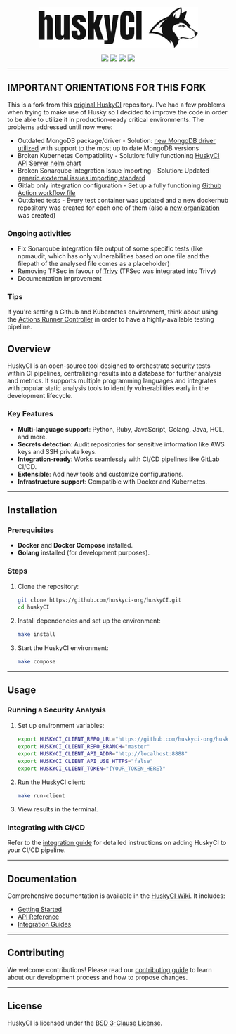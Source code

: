<p align="center">
  <img src="https://raw.githubusercontent.com/huskyci-org/huskyCI/refs/heads/main/huskyCI-logo.png" align="center" height="" />
  <!-- logo font: Anton -->
</p>

<p align="center">
  <a href="https://github.com/huskyci-org/huskyCI/releases"><img src="https://img.shields.io/github/v/release/huskyci-org/huskyCI"/></a>
  <a href="https://github.com/rafaveira3/writing-and-presentations/blob/master/DEFCON-27-APP-SEC-VILLAGE-Rafael-Santos-huskyCI-Finding-security-flaws-in-CI-before-deploying-them.pdf"><img src="https://img.shields.io/badge/DEFCON%2027-AppSec%20Village-black"/></a>
  <a href="https://github.com/rafaveira3/contributions/blob/master/huskyCI-BlackHat-Europe-2019.pdf"><img src="https://img.shields.io/badge/Black%20Hat%20Europe%202019-Arsenal-black"/></a>
  <a href="https://defectdojo.readthedocs.io/en/latest/integrations.html#huskyci-report"><img src="https://img.shields.io/badge/DefectDojo-Compatible-brightgreen"/></a>
</p>

---
## IMPORTANT ORIENTATIONS FOR THIS FORK

This is a fork from this [original HuskyCI](github.com/globocom/huskyCI) repository. I've had a few problems when trying to make use of Husky so I decided to improve the code in order to be able to utilize it in production-ready critical environments.
The problems addressed until now were:
  - Outdated MongoDB package/driver - Solution: [new MongoDB driver utilized](go.mongodb.org/mongo-driver) with support to the most up to date MongoDB versions
  - Broken Kubernetes Compatibility - Solution: fully functioning [HuskyCI API Server helm chart](https://github.com/huskyci-org/helm-chart-huskyci-api) 
  - Broken Sonarqube Integration Issue Importing - Solution: Updated [generic exxternal issues importing standard](https://docs.sonarsource.com/sonarqube-server/latest/analyzing-source-code/importing-external-issues/generic-issue-import-format/)
  - Gitlab only integration configuration - Set up a fully functioning [Github Action workflow file]()
  - Outdated tests - Every test container was updated and a new dockerhub repository was created for each one of them (also a [new organization](https://hub.docker.com/orgs/huskyciorg/repositories) was created)

### Ongoing activities
  - Fix Sonarqube integration file output of some specific tests (like npmaudit, which has only vulnerabilities based on one file and the filepath of the analysed file comes as a placeholder)
  - Removing TFSec in favour of [Trivy](https://github.com/aquasecurity/trivy) (TFSec was integrated into Trivy)
  - Documentation improvement

### Tips

If you're setting a Github and Kubernetes environment, think about using the [Actions Runner Controller](https://github.com/actions/actions-runner-controller/tree/master) in order to have a highly-available testing pipeline.


## Overview

HuskyCI is an open-source tool designed to orchestrate security tests within CI pipelines, centralizing results into a database for further analysis and metrics. It supports multiple programming languages and integrates with popular static analysis tools to identify vulnerabilities early in the development lifecycle.

### Key Features

- **Multi-language support**: Python, Ruby, JavaScript, Golang, Java, HCL, and more.
- **Secrets detection**: Audit repositories for sensitive information like AWS keys and SSH private keys.
- **Integration-ready**: Works seamlessly with CI/CD pipelines like GitLab CI/CD.
- **Extensible**: Add new tools and customize configurations.
- **Infrastructure support**: Compatible with Docker and Kubernetes.

---

## Installation

### Prerequisites

- **Docker** and **Docker Compose** installed.
- **Golang** installed (for development purposes).

### Steps

1. Clone the repository:

   ```bash
   git clone https://github.com/huskyci-org/huskyCI.git
   cd huskyCI
   ```

2. Install dependencies and set up the environment:

   ```bash
   make install
   ```

3. Start the HuskyCI environment:

   ```bash
   make compose
   ```

---

## Usage

### Running a Security Analysis

1. Set up environment variables:

   ```bash
   export HUSKYCI_CLIENT_REPO_URL="https://github.com/huskyci-org/huskyCI.git"
   export HUSKYCI_CLIENT_REPO_BRANCH="master"
   export HUSKYCI_CLIENT_API_ADDR="http://localhost:8888"
   export HUSKYCI_CLIENT_API_USE_HTTPS="false"
   export HUSKYCI_CLIENT_TOKEN="{YOUR_TOKEN_HERE}"
   ```

2. Run the HuskyCI client:

   ```bash
   make run-client
   ```

3. View results in the terminal.

### Integrating with CI/CD

Refer to the [integration guide](https://github.com/huskyci-org/huskyCI/wiki/4.-Guides.md) for detailed instructions on adding HuskyCI to your CI/CD pipeline.

---

## Documentation

Comprehensive documentation is available in the [HuskyCI Wiki](https://github.com/huskyci-org/huskyCI/wiki). It includes:

- [Getting Started](https://github.com/huskyci-org/huskyCI/wiki/3.-Getting-Started.md)
- [API Reference](https://github.com/huskyci-org/huskyCI/wiki/5.-API.md)
- [Integration Guides](https://github.com/huskyci-org/huskyCI/wiki/4.-Guides.md)

---

## Contributing

We welcome contributions! Please read our [contributing guide](https://github.com/huskyci-org/huskyCI/blob/master/CONTRIBUTING.md) to learn about our development process and how to propose changes.

---

## License

HuskyCI is licensed under the [BSD 3-Clause License](https://github.com/huskyci-org/huskyCI/blob/master/LICENSE.md).
